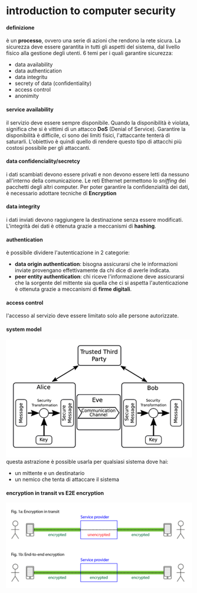 # introduction to computer security

#### definizione

è un **processo**, ovvero una serie di azioni che rendono la rete sicura. La sicurezza deve essere garantita in tutti gli aspetti del sistema, dal livello fisico alla gestione degli utenti.
6 temi per i quali garantire sicurezza:
- data availability
- data authentication
- data integritu
- secrety of data (confidentiality)
- access control
- anonimity

#### service availability
il servizio deve essere sempre disponibile. Quando la disponibilità è violata, significa che si è vittimi di un attacco **DoS** (Denial of Service).
Garantire la disponibilità è difficile, ci sono dei limiti fisici, l'attaccante tenterà di saturarli.
L'obiettivo è quindi quello di rendere questo tipo di attacchi più costosi possibile per gli attaccanti.

#### data confidenciality/secretcy
i dati scambiati devono essere privati e non devono essere letti da nessuno all'interno della comunicazione.
Le reti Ethernet permettono lo *sniffing* dei pacchetti degli altri computer.
Per poter garantire la confidenzialità dei dati, è necessario adottare tecniche di **Encryption**

#### data integrity
i dati inviati devono raggiungere la destinazione senza essere modificati.
L'integrità dei dati è ottenuta grazie a meccanismi di **hashing**.

#### authentication
è possibile dividere l'autenticazione in 2 categorie:
- **data origin authentication**: bisogna assicurarsi che le informazioni inviate provengano effettivamente da chi dice di averle indicata.
- **peer entity authentication**: chi riceve l'informazione deve assicurarsi che la sorgente del mittente sia quella che ci si aspetta
l'autenticazione è ottenuta grazie a meccanismi di **firme digitali**.

#### access control
l'accesso al servizio deve essere limitato solo alle persone autorizzate.

#### system model
![system model](./assets/09/system-model.png)
questa astrazione è possible usarla per qualsiasi sistema dove hai:
- un mittente e un destinatario
- un nemico che tenta di attaccare il sistema

#### encryption in transit vs E2E encryption
![transit vs e2e](./assets/09/transit-vs-e2e.png)